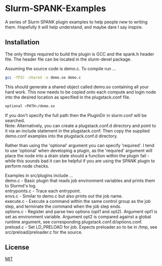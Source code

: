 # Slurm-SPANK-Examples
A series of Slurm SPANK plugin examples to help people new to writing them. Hopefully it will help understand, and maybe dare I say inspire.

## Installation
The only things required to build the plugin is GCC and the spank.h header file. The header file can be located in the slurm-devel package.

Assuming the source code is demo.c. To compile run ...
```bash
gcc -fPIC -shared -o demo.so demo.c
```
This should generate a shared object called demo.so containing all your hard work. This now needs to be copied onto each compute and login node into the desired location as specified in the plugstack.conf file.
```bash
optional <PATH>/demo.so
```
If you don't specify the full path then the PluginDir in slurm.conf will be searched.  
Note: Alternatively, you can create a plugstack.conf.d directory and point to it via an include statement in the plugstack.conf. Then copy the supplied demo.conf examples into the plugstack.conf.d directory.

Rather than using the 'optional' argument you can specify 'required'. I tend to use 'optional' when developing a plugin, as the 'required' argument will place the node into a drain state should a function within the plugin fail - while this sounds bad it can be helpful if you are using the SPANK plugin to perform node checks.

Examples in src/plugins include ...  
demo.c        - Basic plugin that reads job environment variables and prints them to Slurmd's log.  
entrypoints.c - Trace each entrypoint.  
envs.c        - Similar to demo.c but also prints out the job name.  
execute.c     - Execute a command within the same control group as the job step, and terminate the command when the job step ends.  
options.c     - Register and parse two options (opt1 and opt2). Argument opt1 is set as environment variable. Argument opt2 is compared against a global runtime argument, see corresponding plugstack.conf.d/options.conf.  
preload.c     - Set LD_PRELOAD for job. Expects preloader.so to be in /tmp, see src/preload/preloader.c for the source.

## License
[MIT](https://github.com/UEA-RSCS/Slurm-SPANK-Examples/blob/main/LICENSE)
